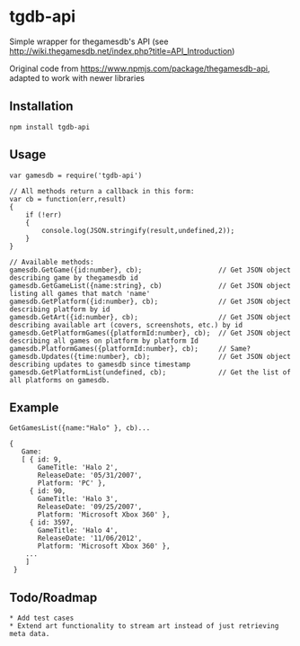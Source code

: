tgdb-api
========

Simple wrapper for thegamesdb's API (see
http://wiki.thegamesdb.net/index.php?title=API_Introduction)

Original code from https://www.npmjs.com/package/thegamesdb-api, adapted to
work with newer libraries


Installation
------------

    npm install tgdb-api

Usage
-----

    var gamesdb = require('tgdb-api')

    // All methods return a callback in this form:
    var cb = function(err,result)
    {
        if (!err)
        {
            console.log(JSON.stringify(result,undefined,2));
        }
    }

    // Available methods:
    gamesdb.GetGame({id:number}, cb);                   // Get JSON object describing game by thegamesdb id
    gamesdb.GetGameList({name:string}, cb)              // Get JSON object listing all games that match 'name'
    gamesdb.GetPlatform({id:number}, cb);               // Get JSON object describing platform by id
    gamesdb.GetArt({id:number}, cb);                    // Get JSON object describing available art (covers, screenshots, etc.) by id
    gamesdb.GetPlatformGames({platformId:number}, cb);  // Get JSON object describing all games on platform by platform Id
    gamesdb.PlatformGames({platformId:number}, cb);     // Same?
    gamesdb.Updates({time:number}, cb);                 // Get JSON object describing updates to gamesdb since timestamp
    gamesdb.GetPlatformList(undefined, cb);             // Get the list of all platforms on gamesdb.


Example
-------

    GetGamesList({name:"Halo" }, cb)...

    {
       Game:
       [ { id: 9,
           GameTitle: 'Halo 2',
           ReleaseDate: '05/31/2007',
           Platform: 'PC' },
         { id: 90,
           GameTitle: 'Halo 3',
           ReleaseDate: '09/25/2007',
           Platform: 'Microsoft Xbox 360' },
         { id: 3597,
           GameTitle: 'Halo 4',
           ReleaseDate: '11/06/2012',
           Platform: 'Microsoft Xbox 360' },
        ...
        ]
     }


Todo/Roadmap
------------

    * Add test cases
    * Extend art functionality to stream art instead of just retrieving meta data.
